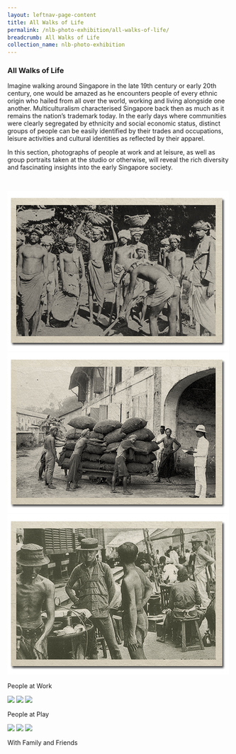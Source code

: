 ```yaml
---
layout: leftnav-page-content
title: All Walks of Life
permalink: /nlb-photo-exhibition/all-walks-of-life/
breadcrumb: All Walks of Life
collection_name: nlb-photo-exhibition
---
```


### **All Walks of Life**

Imagine walking around Singapore in the late 19th century or early 20th century, one would be amazed as he encounters people of every ethnic origin who hailed from all over the world, working and living alongside one another. Multiculturalism characterised Singapore back then as much as it remains the nation’s trademark today. In the early days where communities were clearly segregated by ethnicity and social economic status, distinct groups of people can be easily identified by their trades and occupations, leisure activities and cultural identities as reflected by their apparel.

In this section, photographs of people at work and at leisure, as well as group portraits taken at the studio or otherwise, will reveal the rich diversity and fascinating insights into the early Singapore society.

<p>&nbsp;</p>

<div class="category-stacked-area">
  
<div class="photo-stacked-wrap">
  <div class="photos">
    <img class="photo-lv-1" src="/images/all-walks-of-life/work-photo-stack-1.png">
    <img class="photo-lv-2" src="/images/all-walks-of-life/work-photo-stack-2.png">
    <img class="photo-lv-3" src="/images/all-walks-of-life/work-photo-stack-3.png">
  </div>
  <p>People at Work</p>
  <a class="cover" href="/nlb-photo-exhibition/places-of-power-and-worship/people-at-work"></a>
</div> 
  
<div class="photo-stacked-wrap">
  <div class="photos">
    <img class="photo-lv-1" src="/images/power-and-worship/play-photo-stack-1.png">
    <img class="photo-lv-2" src="/images/power-and-worship/play-photo-stack-2.png">
    <img class="photo-lv-3" src="/images/power-and-worship/play-photo-stack-3.png">
  </div>
  <p>People at Play</p>
  <a class="cover" href="/nlb-photo-exhibition/places-of-power-and-worship/people-at-play/"></a>
</div>

</div>

<div class="category-stacked-area">
  
<div class="photo-stacked-wrap">
  <div class="photos">
    <img class="photo-lv-1" src="/images/power-and-worship/family-photo-stack-1.png">
    <img class="photo-lv-2" src="/images/power-and-worship/family-photo-stack-2.png">
    <img class="photo-lv-3" src="/images/power-and-worship/family-photo-stack-3.png">
  </div>
  <p>With Family and Friends</p>
  <a class="cover" href="/nlb-photo-exhibition/places-of-power-and-worship/with-family-and-friends/"></a>
</div> 

</div>

